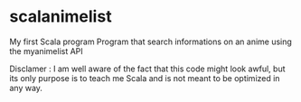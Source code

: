 # scalanimelist
My first Scala program
Program that search informations on an anime using the myanimelist API

Disclamer : I am well aware of the fact that this code might look awful, but its only purpose is to teach me Scala and is not meant to be optimized in any way.
